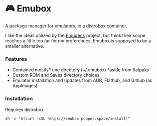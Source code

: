 # 🎮 Emubox
A package manager for emulators, in a distrobox container.

I like the ideas utilized by the [Emudeck](https://github.com/dragoonDorise/EmuDeck) project, but think their scope reaches a little too far for my preferences. Emubox is supposed to be a smaller alternative.

### Features
- Contained mostly* one directory (~/.emubox) *aside from flatpaks
- Custom ROM and Saves directory choices
- Emulator installation and updates from AUR, Flathub, and Github (as AppImages)


### Installation
Requires distrobox
```
sh -c "$(curl -sSL https://emubox.pupper.space/install)"
```

